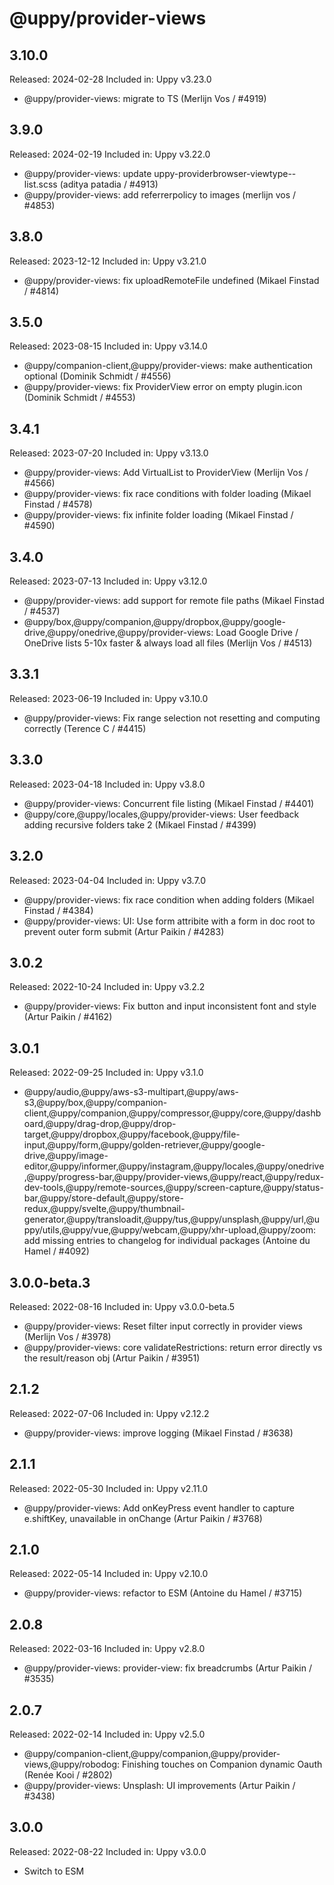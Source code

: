 # @uppy/provider-views

## 3.10.0

Released: 2024-02-28
Included in: Uppy v3.23.0

- @uppy/provider-views: migrate to TS (Merlijn Vos / #4919)

## 3.9.0

Released: 2024-02-19
Included in: Uppy v3.22.0

- @uppy/provider-views: update uppy-providerbrowser-viewtype--list.scss (aditya patadia / #4913)
- @uppy/provider-views: add referrerpolicy to images (merlijn vos / #4853)

## 3.8.0

Released: 2023-12-12
Included in: Uppy v3.21.0

- @uppy/provider-views: fix uploadRemoteFile undefined (Mikael Finstad / #4814)

## 3.5.0

Released: 2023-08-15
Included in: Uppy v3.14.0

- @uppy/companion-client,@uppy/provider-views: make authentication optional (Dominik Schmidt / #4556)
- @uppy/provider-views: fix ProviderView error on empty plugin.icon (Dominik Schmidt / #4553)

## 3.4.1

Released: 2023-07-20
Included in: Uppy v3.13.0

- @uppy/provider-views: Add VirtualList to ProviderView (Merlijn Vos / #4566)
- @uppy/provider-views: fix race conditions with folder loading (Mikael Finstad / #4578)
- @uppy/provider-views: fix infinite folder loading  (Mikael Finstad / #4590)

## 3.4.0

Released: 2023-07-13
Included in: Uppy v3.12.0

- @uppy/provider-views: add support for remote file paths (Mikael Finstad / #4537)
- @uppy/box,@uppy/companion,@uppy/dropbox,@uppy/google-drive,@uppy/onedrive,@uppy/provider-views: Load Google Drive / OneDrive lists 5-10x faster & always load all files (Merlijn Vos / #4513)

## 3.3.1

Released: 2023-06-19
Included in: Uppy v3.10.0

- @uppy/provider-views: Fix range selection not resetting and computing correctly (Terence C / #4415)

## 3.3.0

Released: 2023-04-18
Included in: Uppy v3.8.0

- @uppy/provider-views: Concurrent file listing (Mikael Finstad / #4401)
- @uppy/core,@uppy/locales,@uppy/provider-views: User feedback adding recursive folders take 2 (Mikael Finstad / #4399)

## 3.2.0

Released: 2023-04-04
Included in: Uppy v3.7.0

- @uppy/provider-views: fix race condition when adding folders (Mikael Finstad / #4384)
- @uppy/provider-views: UI: Use form attribite with a form in doc root to prevent outer form submit (Artur Paikin / #4283)

## 3.0.2

Released: 2022-10-24
Included in: Uppy v3.2.2

- @uppy/provider-views: Fix button and input inconsistent font and style (Artur Paikin / #4162)

## 3.0.1

Released: 2022-09-25
Included in: Uppy v3.1.0

- @uppy/audio,@uppy/aws-s3-multipart,@uppy/aws-s3,@uppy/box,@uppy/companion-client,@uppy/companion,@uppy/compressor,@uppy/core,@uppy/dashboard,@uppy/drag-drop,@uppy/drop-target,@uppy/dropbox,@uppy/facebook,@uppy/file-input,@uppy/form,@uppy/golden-retriever,@uppy/google-drive,@uppy/image-editor,@uppy/informer,@uppy/instagram,@uppy/locales,@uppy/onedrive,@uppy/progress-bar,@uppy/provider-views,@uppy/react,@uppy/redux-dev-tools,@uppy/remote-sources,@uppy/screen-capture,@uppy/status-bar,@uppy/store-default,@uppy/store-redux,@uppy/svelte,@uppy/thumbnail-generator,@uppy/transloadit,@uppy/tus,@uppy/unsplash,@uppy/url,@uppy/utils,@uppy/vue,@uppy/webcam,@uppy/xhr-upload,@uppy/zoom: add missing entries to changelog for individual packages (Antoine du Hamel / #4092)

## 3.0.0-beta.3

Released: 2022-08-16
Included in: Uppy v3.0.0-beta.5

- @uppy/provider-views: Reset filter input correctly in provider views (Merlijn Vos / #3978)
- @uppy/provider-views: core validateRestrictions: return error directly vs the result/reason obj (Artur Paikin / #3951)

## 2.1.2

Released: 2022-07-06
Included in: Uppy v2.12.2

- @uppy/provider-views: improve logging (Mikael Finstad / #3638)

## 2.1.1

Released: 2022-05-30
Included in: Uppy v2.11.0

- @uppy/provider-views: Add onKeyPress event handler to capture e.shiftKey, unavailable in onChange (Artur Paikin / #3768)

## 2.1.0

Released: 2022-05-14
Included in: Uppy v2.10.0

- @uppy/provider-views: refactor to ESM (Antoine du Hamel / #3715)

## 2.0.8

Released: 2022-03-16
Included in: Uppy v2.8.0

- @uppy/provider-views: provider-view: fix breadcrumbs (Artur Paikin / #3535)

## 2.0.7

Released: 2022-02-14
Included in: Uppy v2.5.0

- @uppy/companion-client,@uppy/companion,@uppy/provider-views,@uppy/robodog: Finishing touches on Companion dynamic Oauth (Renée Kooi / #2802)
- @uppy/provider-views: Unsplash: UI improvements (Artur Paikin / #3438)
## 3.0.0

Released: 2022-08-22
Included in: Uppy v3.0.0

- Switch to ESM
